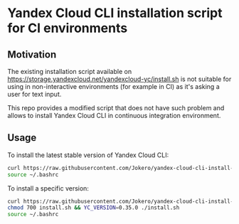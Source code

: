 # Yandex Cloud CLI installation script for CI environments

## Motivation

The existing installation script available on https://storage.yandexcloud.net/yandexcloud-yc/install.sh 
is not suitable for using in non-interactive environments (for example in CI) as it's asking a user for text input.

This repo provides a modified script that does not have such problem and allows to install Yandex Cloud CLI in
continuous integration environment.

## Usage

To install the latest stable version of Yandex Cloud CLI:

```sh
curl https://raw.githubusercontent.com/Jokero/yandex-cloud-cli-install-for-ci/master/install.sh | bash
source ~/.bashrc
```

To install a specific version:
```sh
curl https://raw.githubusercontent.com/Jokero/yandex-cloud-cli-install-for-ci/master/install.sh > install.sh
chmod 700 install.sh && YC_VERSION=0.35.0 ./install.sh
source ~/.bashrc
```